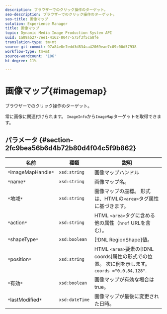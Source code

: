 ```yaml
---
description: ブラウザーでのクリック操作のターゲット。
seo-description: ブラウザーでのクリック操作のターゲット。
seo-title: 画像マップ
solution: Experience Manager
title: 画像マップ
topic: Dynamic Media Image Production System API
uuid: 1a09ab27-7ee1-4162-8047-575f3f5ca8fe
translation-type: tm+mt
source-git-commit: 97a84e8e7edd3d834ca42069eae7c09c00d57938
workflow-type: tm+mt
source-wordcount: '106'
ht-degree: 11%

---
```



# 画像マップ{#imagemap}

ブラウザーでのクリック操作のターゲット。

常に画像に関連付けられます。 `ImageInfo`から`ImageMap`ターゲットを取得できます。

## パラメータ {#section-2fc9bea56b6d4b72b80d4f04c5f9b862}

| 名前 | 種類 | 説明 |
|---|---|---|
| `*`imageMapHandle`*` | `xsd:string` | 画像マップハンドル |
| `*`name`*` | `xsd:string` | 画像マップ名。 |
| `*`地域`*` | `xsd:string` | 画像マップの座標。 形式は、HTMLの`<area>`タグ属性に基づきます。 |
| `*`action`*` | `xsd:string` | HTML `<area>`タグに含める他の属性（`href` URLを含む）。 |
| `*`shapeType`*` | `xsd:boolean` | [!DNL RegionShape]値。 |
| `*`position`*` | `xsd:string` | HTML `<area>`要素の[!DNL coords]属性の形式での位置。 次に例を示します。`coords ="0,0,84,128"`. |
| `*`有効`*` | `xsd:boolean` | 画像マップが有効な場合はtrue。 |
| `*`lastModified`*` | `xsd:dateTime` | 画像マップが最後に変更された日時。 |

